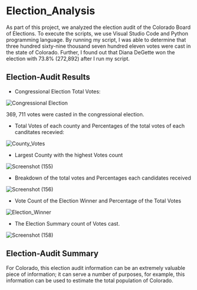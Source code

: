 # Election_Analysis
 As part of this project, we analyzed the election audit of the Colorado Board of Elections.  To execute the scripts, we use Visual Studio Code and Python programming language. By running my script, I was able to determine that three hundred sixty-nine thousand seven hundred eleven votes were cast in the state of Colorado. Further, I found out that Diana DeGette won the election with 73.8% (272,892) after I run my script. 
## Election-Audit Results
* Congressional Election Total Votes: 

![Congressional Election](https://user-images.githubusercontent.com/58860105/132144990-757f3fe4-09b1-454d-a394-d9c61c1b7228.png)

369, 711 votes were casted in the congressional election. 

* Total Votes of each county and Percentages of the total votes of each canditates recevied: 

![County_Votes](https://user-images.githubusercontent.com/58860105/132145229-2a802293-84d5-4c57-830a-6f088be37b92.png)

* Largest County with the highest Votes count

![Screenshot (155)](https://user-images.githubusercontent.com/58860105/132145297-5c989a3d-590e-4aa7-ae7b-4e17c260600e.png)

* Breakdown of the total votes and Percentages each candidates received

![Screenshot (156)](https://user-images.githubusercontent.com/58860105/132145422-963d3276-95f9-4095-918a-93817f086f33.png)

* Vote Count of the Election Winner and Percentage of the Total Votes

![Election_Winner](https://user-images.githubusercontent.com/58860105/132145562-4b1cb8c9-74f5-4d17-ba68-b457f559e7a8.png)

* The Election Summary count of Votes cast.

![Screenshot (158)](https://user-images.githubusercontent.com/58860105/132145669-ead02279-e337-4f9f-8f47-6dd36831a707.png)

## Election-Audit Summary
   For Colorado, this election audit information can be an extremely valuable piece of information; it can serve a number of purposes, for example, this information can be used to estimate the total population of Colorado. 
